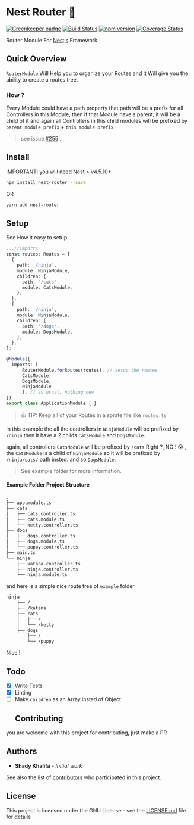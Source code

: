 # Nest Router :vertical_traffic_light:

[![Greenkeeper badge](https://badges.greenkeeper.io/shekohex/nest-router.svg)](https://greenkeeper.io/) [![Build Status](https://travis-ci.org/shekohex/nest-router.svg?branch=master)](https://travis-ci.org/shekohex/nest-router) [![npm version](https://badge.fury.io/js/nest-router.png)](https://www.npmjs.com/package/nest-router) [![Coverage Status](https://coveralls.io/repos/github/shekohex/nest-router/badge.svg?branch=master)](https://coveralls.io/github/shekohex/nest-router?branch=master)

Router Module For [Nestjs](https://github.com/nestjs/nest) Framework

## Quick Overview

`RouterModule` Will Help you to organize your Routes and it Will give you the ability to create a routes tree.

### How ?

Every Module could have a path property that path will be a prefix for all Controllers in this Module, then if that Module have a parent, it will be a child of it and again all Controllers in this child modules will be prefixed by `parent module prefix` + `this module prefix`

> see issue [#255](https://github.com/nestjs/nest/issues/255) .

## Install

IMPORTANT: you will need Nest > v4.5.10+

```bash
npm install nest-router --save
```

OR

```bash
yarn add nest-router
```

## Setup

See How it easy to setup.

```ts
...//imports
const routes: Routes = [
  {
    path: '/ninja',
    module: NinjaModule,
    children: {
      path: '/cats',
      module: CatsModule,
    },
  },
  {
    path: '/ninja',
    module: NinjaModule,
    children: {
      path: '/dogs',
      module: DogsModule,
    },
  },
];

@Module({
  imports: [
      RouterModule.forRoutes(routes), // setup the routes
      CatsModule,
      DogsModule,
      NinjaModule
      ], // as usual, nothing new
})
export class ApplicationModule { }
```

> :+1: TIP: Keep all of your Routes in a sprate file like `routes.ts`

in this example the all the controllers in `NinjaModule` will be prefixed by `/ninja` then
it have a 2 childs `CatsModule` and `DogsModule`.

again, all controllers `CatsModule` will be prefixed by `/cats` Right ?, NO!! :open_mouth:
, the `CatsModule` is a child of `NinjaModule` so it will be prefixed by `/ninja/cats/` path insted.
and so `DogsModule`.

> See example folder for more information.

#### Example Folder Project Structure

```bash
.
├── app.module.ts
├── cats
│   ├── cats.controller.ts
│   ├── cats.module.ts
│   └── ketty.controller.ts
├── dogs
│   ├── dogs.controller.ts
│   ├── dogs.module.ts
│   └── puppy.controller.ts
├── main.ts
└── ninja
    ├── katana.controller.ts
    ├── ninja.controller.ts
    └── ninja.module.ts
```

and here is a simple nice route tree of `example` folder

```bash
ninja
    ├── /
    ├── /katana
    ├── cats
    │   ├── /
    │   └── /ketty
    ├── dogs
        ├── /
        └── /puppy
```

Nice !

## Todo

* [x] Write Tests
* [x] Linting
* [ ] Make `children` as an Array insted of Object
  ## Contributing

you are welcome with this project for contributing, just make a PR

## Authors

* **Shady Khalifa** - _Initial work_

See also the list of [contributors](https://github.com/shekohex/nest-router/contributors) who participated in this project.

## License

This project is licensed under the GNU License - see the [LICENSE.md](LICENSE.md) file for details
